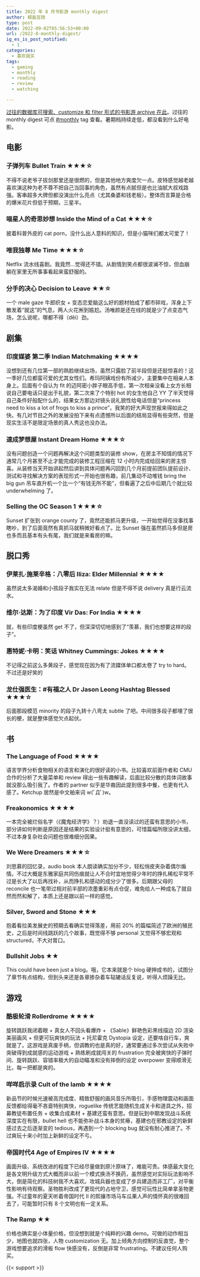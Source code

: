 ```yaml
---
title: 2022 年 8 月书影游 monthly digest
author: 椒盐豆豉
type: post
date: 2022-09-02T05:56:53+00:00
url: /2022-8-monthly-digest/
ig_es_is_post_notified:
  - 1
categories:
  - 喜欢就买
tags:
  - gaming
  - monthly
  - reading
  - review
  - watching

---
```

[过往的数据库可搜索、customize 和 filter 形式的书影游 archive 在此](https://www.notion.so/2485c762efe040b988531aaa3e45ad25)。过往的 monthly digest 可点 [#monthly](../tags/monthly/) tag 查看。暑期档持续走低，都没看到什么好电影。
<!--more-->

## 电影

### 子弹列车 Bullet Train ★★★☆

不得不说老爷子拔剑那里还是很燃的，但是其他地方爽度欠一点。皮特感觉越老越喜欢演这种为老不尊不把自己当回事的角色，虽然有点腻但是也比油腻大叔戏路强。客串超多大牌但都没演出什么亮点（尤其桑婆和钱老板）。整体而言算是合格的爆米花片但低于预期，三星半。

### 喵星人的奇思妙想 Inside the Mind of a Cat ★★★☆

披着科普外皮的 cat porn，没什么出人意料的知识，但是小猫咪们都太可爱了！

### 唯我独尊 Me Time ★★★☆

Netflix 流水线喜剧。我竟然…觉得还不错。从剧情到笑点都很波澜不惊，但血崩躺在家里无所事事看起来蛮舒服的。

### 分手的决心 Decision to Leave ★★☆

一个 male gaze 牛郎织女 + 变态恋爱脑这么好的题材拍成了都市碎戏，浑身上下散发着“就这”的气息，两人火花🈚️到尴尬。汤唯颜是还在线的就是少了点变态气场，怎么说呢，哪都不得（dêi）劲。

## 剧集

### 印度媒婆 第二季 Indian Matchmaking ★★★★

没想到还有几位第一部的熟脸继续出场，虽然只露脸了前半段但是还挺惊喜的！这一季好几位都蛮可爱的尤其女性们。希玛阿姨戏份有所减少，主要集中在相亲人本身上。后面有个自认为 fit 的迈阿密小胖子眼高手低，第一次相亲没看上女方长相说自己要电话只是出于礼貌，第二次来了个特别 hot 的女生他自己 YY 了半天觉得自己条件好般配什么的，结果女方那边对镜头说礼貌性给电话但是“princess need to kiss a lot of frogs to kiss a prince”，我笑的好大声现世报来得如此之快。有几对节目之外的发展没拍下来有点遗憾所以后面的结局显得有些突然，但是现实生活不是限定场景的真人秀这也没办法。

### 速成梦想屋 Instant Dream Home ★★★☆

没有问题创造一个问题再解决这个问题类型的装修 show，在房主不知情的情况下通常几个月甚至不止才能完成的装修工程压缩在 12 小时内完成给回来的房主惊喜。从装修当天开始讲起然后讲到具体问题再闪回到几个月前提前团队提前设计、测试和寻找解决方案的表现形式一开始也很有趣，前几集动不动堆钱 bring the big gun 吊车直升机一个比一个“有钱无所不能”，但看遍了之后中后期几个就比较 underwhelming 了。

### Selling the OC Season 1 ★★★☆

Sunset 扩张到 orange county 了，竟然还能抓马更升级，一开始觉得在没事找事瞎吵，到了后面竟然有真抓马就稍微好看点了。比 Sunset 强在虽然抓马多但是房也多而且基本有头有尾，我们就是来看房的嘛。

## 脱口秀

### 伊莱扎·施莱辛格：八零后 Iliza: Elder Millennial ★★★★

虽然说太多渴婚和小孩段子我实在无法 relate 但是不得不说 delivery 真是行云流水。

### 维尔·达斯：为了印度 Vir Das: For India ★★★★

就，有些印度梗虽然 get 不了，但深深切切地感到了“羡慕，我们也想要这样的段子”。

### 惠特妮·卡明：笑话 Whitney Cummings: Jokes ★★★★

不记得之前这么多黄段子，感觉现在因为有了流媒体单口都太卷了 try to hard。不过还是好笑的

### 龙仕强医生：#有福之人 Dr Jason Leong Hashtag Blessed ★★★☆

后面那段模范 minority 的段子九转十八弯太 subtle 了吧。中间很多段子都埋了很长的梗，就是整体感觉欠点起伏。

## 书

### The Language of Food ★★★★

语言学界分析食物相关的语言和演化的很好读的小书。比较喜欢前面作者和 CMU 合作的分析了大量菜单和 review 得出一些有趣解读，后面比较分散的具体词故事就没那么吸引我了。作者的 partner 似乎是华裔因此提到很多中餐，也更有代入感了。Ketchup 居然是中文舶来词 w(ﾟДﾟ)w。

### Freakonomics ★★★★

一本完全被烂俗名字（《魔鬼经济学》？）劝退一直没读过的还蛮有意思的小书，部分讲如何判断是原因还是结果的实验设计挺有意思的，可惜篇幅所限没讲太细，不过本身复杂社会问题也很难细分因果。

### We Were Dreamers ★★★☆

刘思慕的回忆录，audio book 本人朗读确实加分不少，轻松俏皮夹杂着偶尔煽情。不过大概是东雅家庭共同伤痕就让人不合时宜地觉得少年时的挣扎稀松平常不过是长大了以后再找补，从而挣扎和感动的成分少了很多。后期跟父母的 reconcile 也一笔带过相对前半部的浓墨重彩有点仓促，难免给人一种成名了就自然而然和解了，本质上还是跟以前一样的感觉。

### Silver, Sword and Stone ★★★

抱着看拉美发展史的预期去看确实觉得落差，用前 20% 的篇幅简述了欧洲的殖民史，之后是时间线跳跃的几个故事，既觉得不够 personal 又觉得不够宏观和 structured，不大对胃口。

### Bullshit Jobs ★★

This could have been just a blog。哦，它本来就是个 blog 硬抻成书的，试图分了章节有点结构，但到头来还是各章掺杂着车轱辘话反复说，听得人烦躁无比。

## 游戏

### 酷极轮滑 Rollerdrome ★★★★

旋转跳跃我闭着眼 + 真女人不回头看爆炸 + 《Sable》鲜艳色彩黑线描边 2D 渲染美丽画风 + 但更可玩爽快的玩法 + 托尼霍克 Dystopia 设定，还要啥自行车，爽就是了。这游戏是真废手柄，但调教的也是真的好，通常要通过多次尝试从失败中突破得到成就感的运动游戏 + 熟练刷成就闯关的 frustration 完全被爽快的子弹时间、旋转跳跃、容错率极大的自动瞄准和没有摔倒的设定 overpower 变得顺滑无比，每一把都是爽的。

### 咩咩启示录 Cult of the lamb ★★★★

新品节的时候光速被高完成度、精致舒服的画风音乐所吸引，手感物理震动和画面反馈都给得毫不吝啬特别爽快，roguelike 传统艺能随机生成关卡和道具之外，招募教徒布置任务 + 收集合成素材 + 基建还蛮有意思。但是玩到中期发现战斗系统深度实在有限，bullet hell 也不能弥补战斗本身的贫瘠，基建也在邪教设定的新鲜感过去之后逐渐变的 tedious，再遇到一个 blocking bug 就没有耐心推进了。不过爽玩十来小时加上新鲜的设定不亏。

### 帝国时代4 Age of Empires IV ★★★★

画面升级、系统改进的程度下已经尽量做到原汁原味了，难能可贵。体感最大变化是各文明升级方式大概而非以前一个模式换汤不换药，虽然感觉对实际玩法影响不大，倒是简化的科技树我不大喜欢。攻城兵器也变成了步兵建造而非工厂，对平衡性影响有待观察。圣物胜利改成了更现代的占地守卫，感觉可玩性比简单拿圣物更强。不过童年的夏天听着帝国时代 II 的熙攘市场马车瓜果人声的情怀真的很难回去了，可能暂时只有 8 个文明也有一定关系。

### The Ramp ★★

价格也确实是小体量价格，但没想到就是个纯粹的兴趣 demo。可做的动作相当少，地图也就四张，人物 customization 无。加上倾角方向控制的反直觉，整个游戏想要追求的滑板 flow 快感没有，反倒是非常 frustrating。不建议任何人购买。

{{< support >}}